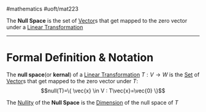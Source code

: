 #mathematics  #uoft/mat223 

The **Null Space** is the set of [Vector](Vector.md)s that get mapped to the zero vector under a [Linear Transformation](Linear%20Transformation.md)

---

# Formal Definition & Notation
The **null space**(or **kernal**) of a [Linear Transformation](Linear%20Transformation.md) $T:V\rightarrow W$ is the [Set](Set.md) of [Vector](Vector.md)s that get mapped to the zero vector under $T$: $$null(T)=\{ \vec{x} \in V : T\vec{x}=\vec{0} \}$$

The [Nullity](Nullity.md) of the **Null Space** is the [Dimension](Dimension.md) of the null space of $T$